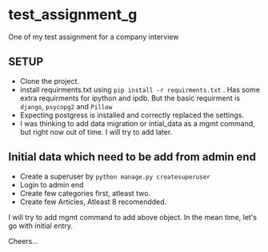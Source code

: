 # test_assignment_g
One of my test assignment for a company interview

## SETUP

* Clone the project.
* install requirments.txt using `pip install -r requirments.txt` . Has some extra requirments for ipython and ipdb. But the basic requirment is `django`, `psycopg2` and  `Pillow`
* Expecting postgress is installed and correctly replaced the settings.
* I was thinking to add data migration or intial_data as a mgmt command, but right now out of time. I will try to add later.

## Initial data which need to be add from admin end
* Create a superuser by `python manage.py createsuperuser`
* Login to admin end
* Create few categories first, atleast two.
* Create few Articles, Atleast 8 recomendded.

I will try to add mgmt command to add above object. In the mean time, let's go with initial entry.


Cheers...
